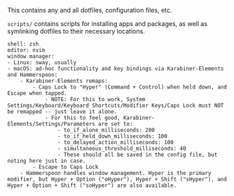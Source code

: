 This contains any and all dotfiles, configuration files, etc.

`scripts/` contains scripts for installing apps and packages, as well as symlinking dotfiles to their necessary locations.

    shell: zsh
    editor: nvim
    window manager:
    - Linux: sway, usually
    - macOS: ad-hoc functionality and key bindings via Karabiner-Elements and Hammerspoon:
        - Karabiner-Elements remaps:
            - Caps Lock to "Hyper" (Command + Control) when held down, and Escape when tapped.
                - NOTE: For this to work, System Settings/Keyboard/Keyboard Shortcuts/Modifier Keys/Caps Lock must NOT be remapped -- just leave it alone.
                - For this to feel good, Karabiner-Elements/Settings/Parameters are set to:
                    - to_if_alone_milliseconds: 200
                    - to_if_held_down_milliseconds: 100
                    - to_delayed_action_milliseconds: 100
                    - simultaneous_threshold_milliseconds: 40
                    - These should all be saved in the config file, but noting here just in case.
            - Escape to Caps Lock
        - Hammerspoon handles window management. Hyper is the primary modifier, but Hyper + Option ("oHyper"), Hyper + Shift ("sHyper"), and Hyper + Option + Shift ("soHyper") are also available.
